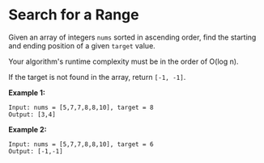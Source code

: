 # Search for a Range

Given an array of integers `nums` sorted in ascending order, find the starting and ending position of a given `target` value.

Your algorithm's runtime complexity must be in the order of O(log n).

If the target is not found in the array, return `[-1, -1]`.

__Example 1:__

```pseudo
Input: nums = [5,7,7,8,8,10], target = 8
Output: [3,4]
```

__Example 2:__

```pseudo
Input: nums = [5,7,7,8,8,10], target = 6
Output: [-1,-1]
```